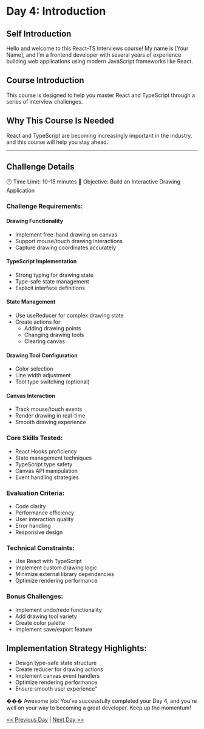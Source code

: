 # Day 4: Introduction

## Self Introduction

Hello and welcome to this React-TS Interviews course! My name is [Your Name], and I’m a frontend developer with several years of experience building web applications using modern JavaScript frameworks like React.

## Course Introduction

This course is designed to help you master React and TypeScript through a series of interview challenges.

## Why This Course Is Needed

React and TypeScript are becoming increasingly important in the industry, and this course will help you stay ahead.

---

## Challenge Details

🕒 Time Limit: 10-15 minutes
🎯 Objective: Build an Interactive Drawing Application

### Challenge Requirements:

#### Drawing Functionality

- Implement free-hand drawing on canvas
- Support mouse/touch drawing interactions
- Capture drawing coordinates accurately

#### TypeScript Implementation

- Strong typing for drawing state
- Type-safe state management
- Explicit interface definitions

#### State Management

- Use useReducer for complex drawing state
- Create actions for:
  - Adding drawing points
  - Changing drawing tools
  - Clearing canvas

#### Drawing Tool Configuration

- Color selection
- Line width adjustment
- Tool type switching (optional)

#### Canvas Interaction

- Track mouse/touch events
- Render drawing in real-time
- Smooth drawing experience

### Core Skills Tested:

- React Hooks proficiency
- State management techniques
- TypeScript type safety
- Canvas API manipulation
- Event handling strategies

### Evaluation Criteria:

- Code clarity
- Performance efficiency
- User interaction quality
- Error handling
- Responsive design

### Technical Constraints:

- Use React with TypeScript
- Implement custom drawing logic
- Minimize external library dependencies
- Optimize rendering performance

### Bonus Challenges:

- Implement undo/redo functionality
- Add drawing tool variety
- Create color palette
- Implement save/export feature

## Implementation Strategy Highlights:

- Design type-safe state structure
- Create reducer for drawing actions
- Implement canvas event handlers
- Optimize rendering performance
- Ensure smooth user experience"


��� Awesome job! You’ve successfully completed your Day 4, and you're well on your way to becoming a great developer. Keep up the momentum!

[<< Previous Day](./../Day3_Introduction/Day3.md) | [Next Day >>](./../Day5_Introduction/Day5.md)
